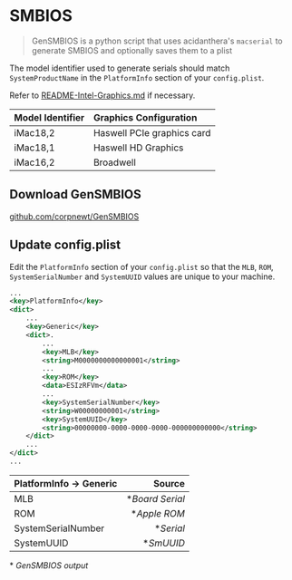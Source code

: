 # SMBIOS

> GenSMBIOS is a python script that uses acidanthera's `macserial` to generate SMBIOS and optionally saves them to a plist

The model identifier used to generate serials should match `SystemProductName` in the `PlatformInfo` section of your `config.plist`.

Refer to [README-Intel-Graphics.md](/README/README-Intel-Graphics.md) if necessary.

| Model Identifier | Graphics Configuration     |
|:-----------------|:---------------------------|
| iMac18,2         | Haswell PCIe graphics card |
| iMac18,1         | Haswell HD Graphics        |
| iMac16,2         | Broadwell                  |

## Download GenSMBIOS

[github.com/corpnewt/GenSMBIOS](https://github.com/corpnewt/GenSMBIOS)

## Update config.plist

Edit the `PlatformInfo` section of your `config.plist` so that the `MLB`, `ROM`, `SystemSerialNumber` and `SystemUUID` values are unique to your machine.

```xml
...
<key>PlatformInfo</key>
<dict>
    ...
    <key>Generic</key>
    <dict>.
        ...
        <key>MLB</key>
        <string>M0000000000000001</string>
        ...
        <key>ROM</key>
        <data>ESIzRFVm</data>
        ...
        <key>SystemSerialNumber</key>
        <string>W00000000001</string>
        <key>SystemUUID</key>
        <string>00000000-0000-0000-0000-000000000000</string>
    </dict>
    ...
</dict>
...
```

| PlatformInfo &#8594; Generic | Source                    |
|:-----------------------------|--------------------------:|
| MLB                          | \**Board Serial*          |
| ROM                          | \**Apple ROM*             |
| SystemSerialNumber           | \**Serial*                |
| SystemUUID                   | \**SmUUID*                |

\* *GenSMBIOS output*

